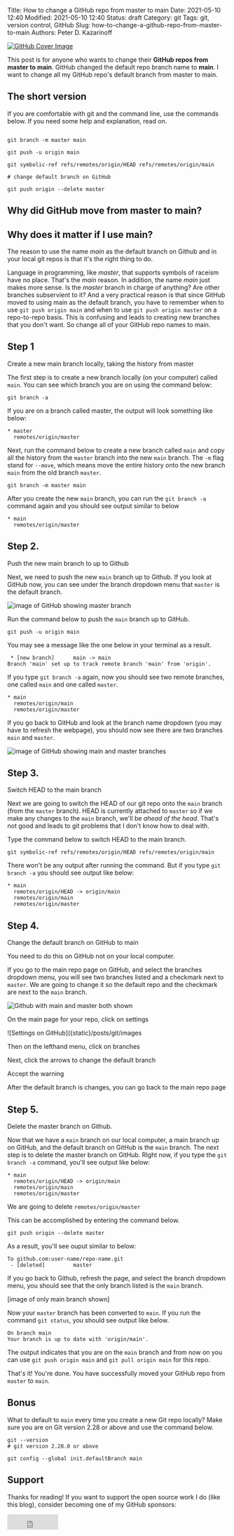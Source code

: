 Title: How to change a GitHub repo from master to main
Date: 2021-05-10 12:40
Modified: 2021-05-10 12:40
Status: draft
Category: git
Tags: git, version control, GitHub
Slug: how-to-change-a-github-repo-from-master-to-main
Authors: Peter D. Kazarinoff

[![GitHub Cover Image]({static}/posts/git/images/cover_master_to_main.png)]({filename}/posts/git/change-master-to-main.md)

This post is for anyone who wants to change their **GitHub repos from master to main**. GitHub changed the default repo branch name to **main**. I want to change all my GitHub repo's default branch from master to main.

## The short version

If you are comfortable with git and the command line, use the commands below. If you need some help and explanation, read on.

```text

git branch -m master main

git push -u origin main

git symbolic-ref refs/remotes/origin/HEAD refs/remotes/origin/main

# change default branch on GitHub

git push origin --delete master

```

## Why did GitHub move from master to main?

## Why does it matter if I use main?

The reason to use the name _main_ as the default branch on Github and in your local git repos is that it's the right thing to do.

Language in programming, like _master_, that supports symbols of raceism have no place. That's the _main_ reason. In addition, the name _main_ just makes more sense. Is the _master_ branch in charge of anything? Are other branches subservient to it? And a very practical reason is that since GitHub moved to using main as the default branch, you have to remember when to use ```git push origin main``` and when to use ```git push origin master``` on a repo-to-repo basis. This is confusing and leads to creating new branches that you don't want. So change all of your GitHub repo names to main.

## Step 1 

Create a new main branch locally, taking the history from master 

The first step is to create a new branch locally (on your computer) called ```main```. You can see which branch you are on using the command below:

```text
git branch -a
```

If you are on a branch called master, the output will look something like below:

```text
* master
  remotes/origin/master
```

Next, run the command below to create a new branch called ```main``` and copy all the history from the ```master``` branch into the new ```main``` branch. The ```-m``` flag stand for ```--move```, which means move the entire history onto the new branch ```main``` from the old branch ```master```.

```text
git branch -m master main
```

After you create the new ```main``` branch, you can run the ```git branch -a``` command again and you should see output similar to below

```text
* main
  remotes/origin/master
```

## Step 2.

Push the new main branch to up to Github 

Next, we need to push the new ```main``` branch up to Github. If you look at GitHub now, you can see under the branch dropdown menu that ```master``` is the default branch. 

![image of GitHub showing master branch]({static}/posts/git/images/main_repo_showing_master.jpg)

Run the command below to push the ```main``` branch up to GitHub.

```text
git push -u origin main
```

You may see a message like the one below in your terminal as a result.

```text
 * [new branch]      main -> main
Branch 'main' set up to track remote branch 'main' from 'origin'.
```

If you type ```git branch -a``` again, now you should see two remote branches, one called ```main``` and one called ```master```.

```
* main
  remotes/origin/main
  remotes/origin/master
```

If you go back to GitHub and look at the branch name dropdown (you may have to refresh the webpage), you should now see there are two branches ```main``` and ```master```.

![image of GitHub showing main and master branches]({static}/posts/git/images/master_default_and_main.jpg)

## Step 3.

Switch HEAD to the main branch

Next we are going to switch the HEAD of our git repo onto the ```main``` branch (from the ```master``` branch). HEAD is currently attached to ```master``` so if we make any changes to the ```main``` branch, we'll be _ahead of the head_.  That's not good and leads to git problems that I don't know how to deal with.

Type the command below to switch HEAD to the main branch.

```text
git symbolic-ref refs/remotes/origin/HEAD refs/remotes/origin/main
```

There won't be any output after running the command. But if you type ```git branch -a``` you should see output like below:

```text
* main
  remotes/origin/HEAD -> origin/main
  remotes/origin/main
  remotes/origin/master
```

## Step 4.

Change the default branch on GitHub to main

You need to do this on GitHub not on your local computer.

If you go to the main repo page on GitHub, and select the branches dropdown menu, you will see two branches listed and a checkmark next to ```master```. We are going to change it so the default repo and the checkmark are next to the ```main``` branch.

![Github with main and master both shown]({static}/posts/git/images/master_default_and_main.jpg)

On the main page for your repo, click on settings

![Settings on GitHub]({static}/posts/git/images

Then on the lefthand menu, click on branches

Next, click the arrows to change the default branch

Accept the warning

After the default branch is changes, you can go back to the main repo page 

## Step 5.

Delete the master branch on Github.

Now that we have a ```main``` branch on our local computer, a main branch up on GitHub, and the default branch on GitHub is the ```main``` branch. The next step is to delete the master branch on GitHub. RIght now, if you type the ```git branch -a``` command, you'll see output like below:

```text
* main
  remotes/origin/HEAD -> origin/main
  remotes/origin/main
  remotes/origin/master
```

We are going to delete ```remotes/origin/master```

This can be accomplished by entering the command below.

```text
git push origin --delete master
```

As a result, you'll see ouput similar to below:

```text
To github.com:user-name/repo-name.git
 - [deleted]         master
 ```

 If you go back to Github, refresh the page, and select the branch dropdown menu, you should see that the only branch listed is the ```main``` branch.

 [image of only main branch shown]

Now your ```master``` branch has been converted to ```main```. If you run the command ```git status```, you should see output like below. 

```text
On branch main
Your branch is up to date with 'origin/main'.
```

The output indicates that you are on the ```main``` branch and from now on you can use ```git push origin main``` and ```git pull origin main``` for this repo.

That's it! You're done. You have successfully moved your GitHub repo from ```master``` to ```main```.

## Bonus

What to default to ```main``` every time you create a new Git repo locally? Make sure you are on Git version 2.28 or above and use the command below.

```text
git --version
# git version 2.28.0 or above

git config --global init.defaultBranch main
```

## Support

Thanks for reading! If you want to support the open source work I do (like this blog), consider becoming one of my GitHub sponsors:

<iframe src="https://github.com/sponsors/ProfessorKazarinoff/button" title="Sponsor ProfessorKazarinoff" height="35" width="116" style="border: 0;"></iframe>
